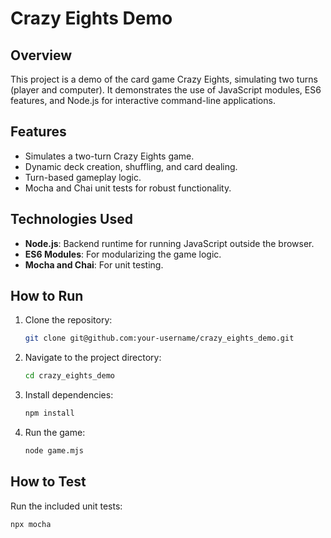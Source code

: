 
# Crazy Eights Demo

## Overview
This project is a demo of the card game Crazy Eights, simulating two turns (player and computer). It demonstrates the use of JavaScript modules, ES6 features, and Node.js for interactive command-line applications.

## Features
- Simulates a two-turn Crazy Eights game.
- Dynamic deck creation, shuffling, and card dealing.
- Turn-based gameplay logic.
- Mocha and Chai unit tests for robust functionality.

## Technologies Used
- **Node.js**: Backend runtime for running JavaScript outside the browser.
- **ES6 Modules**: For modularizing the game logic.
- **Mocha and Chai**: For unit testing.

## How to Run
1. Clone the repository:
   ```bash
   git clone git@github.com:your-username/crazy_eights_demo.git

2. Navigate to the project directory:
   ```bash
   cd crazy_eights_demo

3. Install dependencies:
   ```bash
   npm install

4. Run the game:
   ```bash
   node game.mjs

## How to Test
Run the included unit tests:
   ```bash  
   npx mocha


